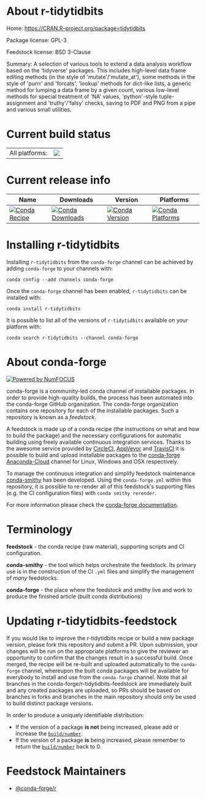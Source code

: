 About r-tidytidbits
===================

Home: https://CRAN.R-project.org/package=tidytidbits

Package license: GPL-3

Feedstock license: BSD 3-Clause

Summary: A selection of various tools to extend a data analysis workflow based on the 'tidyverse' packages. This includes high-level data frame editing methods (in the style of 'mutate'/'mutate_at'), some methods in the style of 'purrr' and 'forcats', 'lookup' methods for dict-like lists, a generic method for lumping a data frame by a given count, various low-level methods for special treatment of 'NA' values, 'python'-style tuple-assignment and 'truthy'/'falsy' checks, saving to PDF and PNG from a pipe and various small utilities.



Current build status
====================


<table><tr><td>All platforms:</td>
    <td>
      <a href="https://dev.azure.com/conda-forge/feedstock-builds/_build/latest?definitionId=6088&branchName=master">
        <img src="https://dev.azure.com/conda-forge/feedstock-builds/_apis/build/status/r-tidytidbits-feedstock?branchName=master">
      </a>
    </td>
  </tr>
</table>

Current release info
====================

| Name | Downloads | Version | Platforms |
| --- | --- | --- | --- |
| [![Conda Recipe](https://img.shields.io/badge/recipe-r--tidytidbits-green.svg)](https://anaconda.org/conda-forge/r-tidytidbits) | [![Conda Downloads](https://img.shields.io/conda/dn/conda-forge/r-tidytidbits.svg)](https://anaconda.org/conda-forge/r-tidytidbits) | [![Conda Version](https://img.shields.io/conda/vn/conda-forge/r-tidytidbits.svg)](https://anaconda.org/conda-forge/r-tidytidbits) | [![Conda Platforms](https://img.shields.io/conda/pn/conda-forge/r-tidytidbits.svg)](https://anaconda.org/conda-forge/r-tidytidbits) |

Installing r-tidytidbits
========================

Installing `r-tidytidbits` from the `conda-forge` channel can be achieved by adding `conda-forge` to your channels with:

```
conda config --add channels conda-forge
```

Once the `conda-forge` channel has been enabled, `r-tidytidbits` can be installed with:

```
conda install r-tidytidbits
```

It is possible to list all of the versions of `r-tidytidbits` available on your platform with:

```
conda search r-tidytidbits --channel conda-forge
```


About conda-forge
=================

[![Powered by NumFOCUS](https://img.shields.io/badge/powered%20by-NumFOCUS-orange.svg?style=flat&colorA=E1523D&colorB=007D8A)](http://numfocus.org)

conda-forge is a community-led conda channel of installable packages.
In order to provide high-quality builds, the process has been automated into the
conda-forge GitHub organization. The conda-forge organization contains one repository
for each of the installable packages. Such a repository is known as a *feedstock*.

A feedstock is made up of a conda recipe (the instructions on what and how to build
the package) and the necessary configurations for automatic building using freely
available continuous integration services. Thanks to the awesome service provided by
[CircleCI](https://circleci.com/), [AppVeyor](https://www.appveyor.com/)
and [TravisCI](https://travis-ci.org/) it is possible to build and upload installable
packages to the [conda-forge](https://anaconda.org/conda-forge)
[Anaconda-Cloud](https://anaconda.org/) channel for Linux, Windows and OSX respectively.

To manage the continuous integration and simplify feedstock maintenance
[conda-smithy](https://github.com/conda-forge/conda-smithy) has been developed.
Using the ``conda-forge.yml`` within this repository, it is possible to re-render all of
this feedstock's supporting files (e.g. the CI configuration files) with ``conda smithy rerender``.

For more information please check the [conda-forge documentation](https://conda-forge.org/docs/).

Terminology
===========

**feedstock** - the conda recipe (raw material), supporting scripts and CI configuration.

**conda-smithy** - the tool which helps orchestrate the feedstock.
                   Its primary use is in the construction of the CI ``.yml`` files
                   and simplify the management of *many* feedstocks.

**conda-forge** - the place where the feedstock and smithy live and work to
                  produce the finished article (built conda distributions)


Updating r-tidytidbits-feedstock
================================

If you would like to improve the r-tidytidbits recipe or build a new
package version, please fork this repository and submit a PR. Upon submission,
your changes will be run on the appropriate platforms to give the reviewer an
opportunity to confirm that the changes result in a successful build. Once
merged, the recipe will be re-built and uploaded automatically to the
`conda-forge` channel, whereupon the built conda packages will be available for
everybody to install and use from the `conda-forge` channel.
Note that all branches in the conda-forge/r-tidytidbits-feedstock are
immediately built and any created packages are uploaded, so PRs should be based
on branches in forks and branches in the main repository should only be used to
build distinct package versions.

In order to produce a uniquely identifiable distribution:
 * If the version of a package **is not** being increased, please add or increase
   the [``build/number``](https://conda.io/docs/user-guide/tasks/build-packages/define-metadata.html#build-number-and-string).
 * If the version of a package **is** being increased, please remember to return
   the [``build/number``](https://conda.io/docs/user-guide/tasks/build-packages/define-metadata.html#build-number-and-string)
   back to 0.

Feedstock Maintainers
=====================

* [@conda-forge/r](https://github.com/conda-forge/r/)

